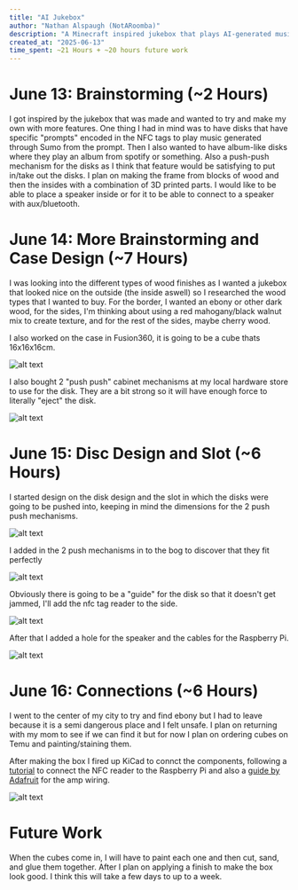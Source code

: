 ```yaml
---
title: "AI Jukebox"
author: "Nathan Alspaugh (NotARoomba)"
description: "A Minecraft inspired jukebox that plays AI-generated music/albums from discs!"
created_at: "2025-06-13"
time_spent: ~21 Hours + ~20 hours future work
---
```


# June 13: Brainstorming (~2 Hours)

I got inspired by the jukebox that was made and wanted to try and make my own with more features. One thing I had in mind was to have disks that have specific "prompts" encoded in the NFC tags to play music generated through Sumo from the prompt. Then I also wanted to have album-like disks where they play an album from spotify or something. Also a push-push mechanism for the disks as I think that feature would be satisfying to put in/take out the disks. I plan on making the frame from blocks of wood and then the insides with a combination of 3D printed parts. I would like to be able to place a speaker inside or for it to be able to connect to a speaker with aux/bluetooth.

# June 14: More Brainstorming and Case Design (~7 Hours)

I was looking into the different types of wood finishes as I wanted a jukebox that looked nice on the outside (the inside aswell) so I researched the wood types that I wanted to buy. For the border, I wanted an ebony or other dark wood, for the sides, I'm thinking about using a red mahogany/black walnut mix to create texture, and for the rest of the sides, maybe cherry wood.

I also worked on the case in Fusion360, it is going to be a cube thats 16x16x16cm.

![alt text](images/jukebox.png)

I also bought 2 "push push" cabinet mechanisms at my local hardware store to use for the disk. They are a bit strong so it will have enough force to literally "eject" the disk.

![alt text](images/pushpush.gif)

# June 15: Disc Design and Slot (~6 Hours)

I started design on the disk design and the slot in which the disks were going to be pushed into, keeping in mind the dimensions for the 2 push push mechanisms.

![alt text](images/pushpushdim.webp)

I added in the 2 push mechanisms in to the bog to discover that they fit perfectly

![alt text](images/jukeboxpushpush.png)

Obviously there is going to be a "guide" for the disk so that it doesn't get jammed, I'll add the nfc tag reader to the side.

![alt text](/images/jukeboxdiskinside.png)

After that I added a hole for the speaker and the cables for the Raspberry Pi.

![alt text](/images/jukeboxpi.png)

# June 16: Connections (~6 Hours)

I went to the center of my city to try and find ebony but I had to leave because it is a semi dangerous place and I felt unsafe. I plan on returning with my mom to see if we can find it but for now I plan on ordering cubes on Temu and painting/staining them.

After making the box I fired up KiCad to connct the components, following a [tutorial](https://pimylifeup.com/raspberry-pi-rfid-rc522/) to connect the NFC reader to the Raspberry Pi and also a [guide by Adafruit](https://learn.adafruit.com/adafruit-max98357-i2s-class-d-mono-amp/raspberry-pi-wiring) for the amp wiring.

![alt text](/images/wiring.png)

# Future Work

When the cubes come in, I will have to paint each one and then cut, sand, and glue them together. After I plan on applying a finish to make the box look good. I think this will take a few days to up to a week.
